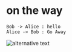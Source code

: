 # on the way

```plantuml
Bob -> Alice : hello
Alice -> Bob : Go Away
```

![alternative text](http://www.plantuml.com/plantuml/proxy?src=https://raw.github.com/linuxyong/ontheway/blob/master/codereading/spring/dispatcher.puml)
